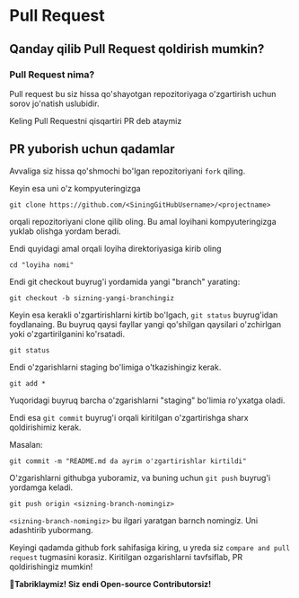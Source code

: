 # Pull Request
## Qanday qilib Pull Request qoldirish mumkin?

### Pull Request nima?
Pull request bu siz hissa qo'shayotgan repozitoriyaga o'zgartirish uchun sorov jo'natish uslubidir.

Keling Pull Requestni qisqartiri PR deb ataymiz

## PR yuborish uchun qadamlar

Avvaliga siz hissa qo'shmochi bo'lgan repozitoriyani `fork` qiling.

Keyin esa uni o'z kompyuteringizga
```
git clone https://github.com/<SiningGitHubUsername>/<projectname>
``` 
orqali repozitoriyani clone qilib oling.
Bu amal loyihani kompyuteringizga yuklab olishga yordam beradi.

Endi quyidagi amal orqali loyiha direktoriyasiga kirib oling
```
cd "loyiha nomi"
```

Endi git checkout buyrug'i yordamida yangi "branch" yarating:

```
git checkout -b sizning-yangi-branchingiz
```

Keyin esa kerakli o'zgartirishlarni kirtib bo'lgach, `git status` buyrug'idan foydlanaing. Bu buyruq qaysi fayllar yangi qo'shilgan qaysilari o'zchirlgan yoki o'zgartirilganini ko'rsatadi.

```
git status
```

Endi o'zgarishlarni staging bo'limiga o'tkazishingiz kerak.
```
git add *
```
Yuqoridagi buyruq barcha o'zgarishlarni "staging" bo'limia ro'yxatga oladi.

Endi esa `git commit` buyrug'i orqali kiritilgan o'zgartirishga sharx qoldirishimiz kerak.

Masalan:
```
git commit -m "README.md da ayrim o'zgartirishlar kirtildi"
```

O'zgarishlarni githubga yuboramiz, va buning uchun `git push` buyrug'i yordamga keladi.
```
git push origin <sizning-branch-nomingiz>
```
`<sizning-branch-nomingiz>` bu ilgari yaratgan barnch nomingiz. Uni adashtirib yubormang.

Keyingi qadamda github fork sahifasiga kiring, u yreda siz `compare and pull request` tugmasini korasiz. Kiritilgan ozgarishlarni tavfsiflab, PR qoldirishingiz mumkin!

**🥳Tabriklaymiz! Siz endi Open-source Contributorsiz!**


